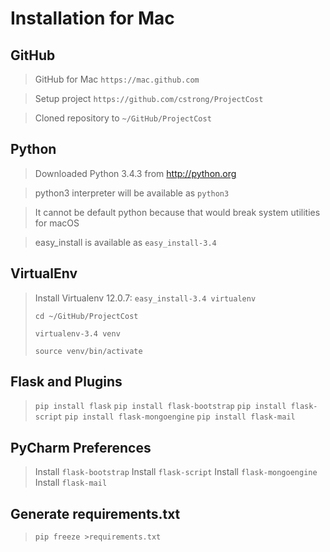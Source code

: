 Installation for Mac
====================

GitHub
------
> GitHub for Mac `https://mac.github.com`

> Setup project `https://github.com/cstrong/ProjectCost`

> Cloned repository to `~/GitHub/ProjectCost`

Python
------
> Downloaded Python 3.4.3 from http://python.org

> python3 interpreter will be available as `python3`

> It cannot be default python because that would break system utilities for macOS

> easy_install is available as `easy_install-3.4`

VirtualEnv
----------
> Install Virtualenv 12.0.7:   `easy_install-3.4 virtualenv`  
>
> `cd ~/GitHub/ProjectCost`
>
> `virtualenv-3.4 venv`
>
> `source venv/bin/activate`

Flask and Plugins
-----------------
> `pip install flask`
> `pip install flask-bootstrap`
> `pip install flask-script`
> `pip install flask-mongoengine`
> `pip install flask-mail`

PyCharm Preferences
-------------------
> Install `flask-bootstrap`
> Install `flask-script`
> Install `flask-mongoengine`
> Install `flask-mail`

Generate requirements.txt
--------------------------
> `pip freeze >requirements.txt`